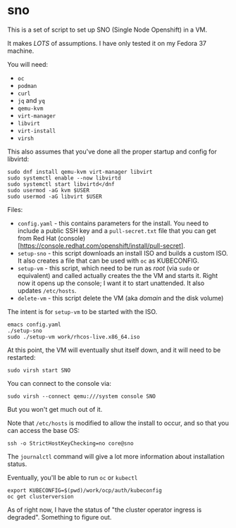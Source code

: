 # sno

This is a set of script to set up SNO (Single Node Openshift) in a VM.

It makes _LOTS_ of assumptions. I have only tested it on my Fedora 37 machine.

You will need:
* `oc`
* `podman`
* `curl`
* `jq` and `yq`
* `qemu-kvm`
* `virt-manager`
* `libvirt`
* `virt-install`
* `virsh`

This also assumes that you've done all the proper startup and config for libvirtd:
```
sudo dnf install qemu-kvm virt-manager libvirt
sudo systemctl enable --now libvirtd
sudo systemctl start libvirtd</dnf
sudo usermod -aG kvm $USER
sudo usermod -aG libvirt $USER
```

Files:

* `config.yaml` - this contains parameters for the install. You need to include a public SSH key and a `pull-secret.txt` file that you can get from Red Hat (console)[https://console.redhat.com/openshift/install/pull-secret].
* `setup-sno` - this script downloads an install ISO and builds a custom ISO. It also creates a file that can be used with `oc` as KUBECONFIG.
* `setup-vm` - this script, which need to be run as *root* (via `sudo` or equivalent) and called  actually creates the the VM and starts it. Right now it opens up the console; I want it to start unattended. It also updates `/etc/hosts`.
* `delete-vm` - this script delete the VM (aka _domain_ and the disk volume)

The intent is for `setup-vm` to be started with the ISO.
```
emacs config.yaml
./setup-sno
sudo ./setup-vm work/rhcos-live.x86_64.iso
```

At this point, the VM will eventually shut itself down, and it will need to be restarted:
```
sudo virsh start SNO
```

You can connect to the console via:
```
sudo virsh --connect qemu:///system console SNO
```
But you won't get much out of it.

Note that `/etc/hosts` is modified to allow the install to occur, and so that you can access the base OS:
```
ssh -o StrictHostKeyChecking=no core@sno
```
The `journalctl` command will give a lot more information about installation status.

Eventually, you'll be able to run `oc` or `kubectl`
```
export KUBECONFIG=$(pwd)/work/ocp/auth/kubeconfig
oc get clusterversion
```

As of right now, I have the status of "the cluster operator ingress is degraded". Something to figure out.
